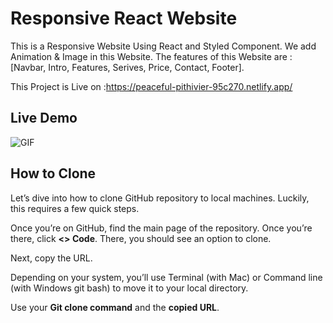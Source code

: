 
# Responsive React Website

This is a Responsive Website Using React and Styled Component.
We add Animation & Image in this Website. The features of this Website are :
 [Navbar, Intro, Features, Serives, Price, Contact, Footer].

This Project is Live on :https://peaceful-pithivier-95c270.netlify.app/ 

## Live Demo

![GIF](https://user-images.githubusercontent.com/91137992/212163601-14ca3e7a-1c5f-415e-b4db-0a843ffd977e.gif)



## How to Clone
Let’s dive into how to clone GitHub repository to local machines. Luckily, this requires a few quick steps.

Once you’re on GitHub, find the main page of the repository. Once you’re there, click **<> Code**. There, you should see an option to clone. 

Next, copy the URL. 

Depending on your system, you’ll use Terminal (with Mac) or Command line (with Windows git bash) to move it to your local directory. 

Use your **Git clone command** and the **copied URL**. 
